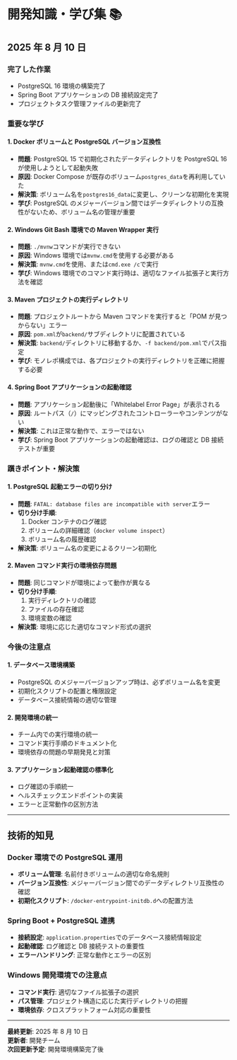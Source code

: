 # 開発知識・学び集 📚

## 2025 年 8 月 10 日

### 完了した作業

- PostgreSQL 16 環境の構築完了
- Spring Boot アプリケーションの DB 接続設定完了
- プロジェクトタスク管理ファイルの更新完了

### 重要な学び

#### 1. Docker ボリュームと PostgreSQL バージョン互換性

- **問題**: PostgreSQL 15 で初期化されたデータディレクトリを PostgreSQL 16 が使用しようとして起動失敗
- **原因**: Docker Compose が既存のボリューム`postgres_data`を再利用していた
- **解決策**: ボリューム名を`postgres16_data`に変更し、クリーンな初期化を実現
- **学び**: PostgreSQL のメジャーバージョン間ではデータディレクトリの互換性がないため、ボリューム名の管理が重要

#### 2. Windows Git Bash 環境での Maven Wrapper 実行

- **問題**: `./mvnw`コマンドが実行できない
- **原因**: Windows 環境では`mvnw.cmd`を使用する必要がある
- **解決策**: `mvnw.cmd`を使用、または`cmd.exe /c`で実行
- **学び**: Windows 環境でのコマンド実行時は、適切なファイル拡張子と実行方法を確認

#### 3. Maven プロジェクトの実行ディレクトリ

- **問題**: プロジェクトルートから Maven コマンドを実行すると「POM が見つからない」エラー
- **原因**: `pom.xml`が`backend/`サブディレクトリに配置されている
- **解決策**: `backend/`ディレクトリに移動するか、`-f backend/pom.xml`でパス指定
- **学び**: モノレポ構成では、各プロジェクトの実行ディレクトリを正確に把握する必要

#### 4. Spring Boot アプリケーションの起動確認

- **問題**: アプリケーション起動後に「Whitelabel Error Page」が表示される
- **原因**: ルートパス（`/`）にマッピングされたコントローラーやコンテンツがない
- **解決策**: これは正常な動作で、エラーではない
- **学び**: Spring Boot アプリケーションの起動確認は、ログの確認と DB 接続テストが重要

### 躓きポイント・解決策

#### 1. PostgreSQL 起動エラーの切り分け

- **問題**: `FATAL: database files are incompatible with server`エラー
- **切り分け手順**:
  1. Docker コンテナのログ確認
  2. ボリュームの詳細確認（`docker volume inspect`）
  3. ボリューム名の履歴確認
- **解決策**: ボリューム名の変更によるクリーン初期化

#### 2. Maven コマンド実行の環境依存問題

- **問題**: 同じコマンドが環境によって動作が異なる
- **切り分け手順**:
  1. 実行ディレクトリの確認
  2. ファイルの存在確認
  3. 環境変数の確認
- **解決策**: 環境に応じた適切なコマンド形式の選択

### 今後の注意点

#### 1. データベース環境構築

- PostgreSQL のメジャーバージョンアップ時は、必ずボリューム名を変更
- 初期化スクリプトの配置と権限設定
- データベース接続情報の適切な管理

#### 2. 開発環境の統一

- チーム内での実行環境の統一
- コマンド実行手順のドキュメント化
- 環境依存の問題の早期発見と対策

#### 3. アプリケーション起動確認の標準化

- ログ確認の手順統一
- ヘルスチェックエンドポイントの実装
- エラーと正常動作の区別方法

---

## 技術的知見

### Docker 環境での PostgreSQL 運用

- **ボリューム管理**: 名前付きボリュームの適切な命名規則
- **バージョン互換性**: メジャーバージョン間でのデータディレクトリ互換性の確認
- **初期化スクリプト**: `/docker-entrypoint-initdb.d`への配置方法

### Spring Boot + PostgreSQL 連携

- **接続設定**: `application.properties`でのデータベース接続情報設定
- **起動確認**: ログ確認と DB 接続テストの重要性
- **エラーハンドリング**: 正常な動作とエラーの区別

### Windows 開発環境での注意点

- **コマンド実行**: 適切なファイル拡張子の選択
- **パス管理**: プロジェクト構造に応じた実行ディレクトリの把握
- **環境依存**: クロスプラットフォーム対応の重要性

---

**最終更新**: 2025 年 8 月 10 日  
**更新者**: 開発チーム  
**次回更新予定**: 開発環境構築完了後
